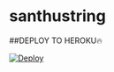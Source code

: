 # santhustring

##DEPLOY TO HEROKU🔥


[![Deploy](https://www.herokucdn.com/deploy/button.svg)](https://heroku.com/deploy?template=https://github.com/santhu113/santhustring.git)
